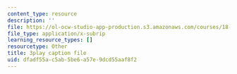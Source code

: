 ```yaml
---
content_type: resource
description: ''
file: https://ol-ocw-studio-app-production.s3.amazonaws.com/courses/18-01sc-single-variable-calculus-fall-2010/dfadf55ac5ab5be6a57e9dcd55aaf8f2_YN7k_bXXggY.vtt
file_type: application/x-subrip
learning_resource_types: []
resourcetype: Other
title: 3play caption file
uid: dfadf55a-c5ab-5be6-a57e-9dcd55aaf8f2
---
```

